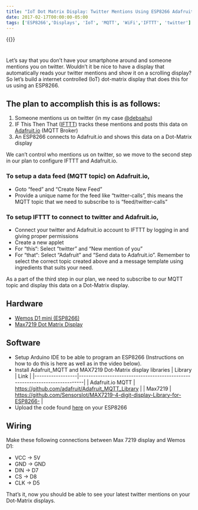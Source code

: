 ```yaml
---
title: "IoT Dot Matrix Display: Twitter Mentions Using ESP8266 Adafruit.io and IFTTT"
date: 2017-02-17T00:00:00-05:00
tags: ['ESP8266','Displays', 'IoT', 'MQTT', 'WiFi','IFTTT', 'twitter']
---
```


{{<youtube JTxpx9XMpjU>}}

#

Let’s say that you don’t have your smartphone around and someone mentions you on twitter. Wouldn’t it be nice to have a display that automatically reads your twitter mentions and show it on a scrolling display? So let’s build a internet controlled (IoT) dot-matrix display that does this for us using an ESP8266.

## The plan to accomplish this is as follows:

1. Someone mentions us on twitter (in my case [@debsahu](https://twitter.com/debsahu))
2. IF This Then That ([IFTTT](https://ifttt.com/)) tracks these mentions and posts this data on [Adafruit.io](https://io.adafruit.com/) (MQTT Broker)
3. An ESP8266 connects to Adafruit.io and shows this data on a Dot-Matrix display


We can’t control who mentions us on twitter, so we move to the second step in our plan to configure IFTTT and Adafruit.io.

### To setup a data feed (MQTT topic) on **Adafruit.io**,

- Goto “feed” and “Create New Feed”
- Provide a unique name for the feed like “twitter-calls”, this means the MQTT topic that we need to subscribe to is “feed/twitter-calls”

### To setup **IFTTT** to connect to twitter and Adafruit.io,

- Connect your twitter and Adafruit.io account to IFTTT by logging in and giving proper permissions
- Create a new applet
- For “this“: Select “twitter” and “New mention of you”
- For “that“: Select “Adafruit” and “Send data to Adafruit.io”. Remember to select the correct topic created above and a message template using ingredients that suits your need.

As a part of the third step in our plan, we need to subscribe to our MQTT topic and display this data on a Dot-Matrix display.

## Hardware

- [Wemos D1 mini (ESP8266)](https://amzn.to/2OLCcmJ)
- [Max7219 Dot Matrix Display](https://amzn.to/3eII9Mf)

## Software

- Setup Arduino IDE to be able to program an ESP8266 (Instructions on how to do this is here as well as in the video below).
- Install Adafruit_MQTT and MAX7219 Dot-Matrix display libraries
| Library          | Link                                                                       |
|------------------|----------------------------------------------------------------------------|
| Adafruit.io MQTT | https://github.com/adafruit/Adafruit_MQTT_Library                          |
| Max7219          | https://github.com/SensorsIot/MAX7219-4-digit-display-Library-for-ESP8266- |
- Upload the code found [here](https://github.com/debsahu/Twitter_ESPDotMatrix) on your ESP8266

## Wiring

Make these following connections between Max 7219 display and Wemos D1:
- VCC -> 5V
- GND -> GND
- DIN -> D7
- CS -> D8
- CLK -> D5

That’s it, now you should be able to see your latest twitter mentions on your Dot-Matrix displays.